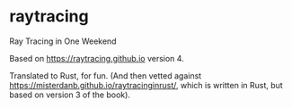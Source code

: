 # raytracing
Ray Tracing in One Weekend

Based on https://raytracing.github.io version 4.

Translated to Rust, for fun. (And then vetted against https://misterdanb.github.io/raytracinginrust/, which is written in Rust, but based on version 3 of the book).